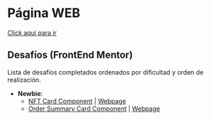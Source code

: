 # Página WEB

[Click aquí para ir](https://GianK128.github.io)

## Desafíos (FrontEnd Mentor)

Lista de desafíos completados ordenados por dificultad y orden de realización.

- **Newbie**:
    - [NFT Card Component](./FEMChallenges/Newbie/NFT-Preview/) | [Webpage](https://GianK128.github.io/FEMChallenges/Newbie/NFT-Preview/)
    - [Order Summary Card Component](./FEMChallenges/Newbie/Order-Summary-Card/) | [Webpage](https://GianK128.github.io/FEMChallenges/Newbie/Order-Summary-Card/)